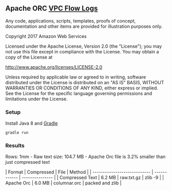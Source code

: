 
## Apache ORC [VPC Flow Logs](http://docs.aws.amazon.com/AmazonVPC/latest/UserGuide/flow-logs.html)

Any code, applications, scripts, templates, proofs of concept,
documentation and other items are provided for illustration purposes only.

Copyright 2017 Amazon Web Services

Licensed under the Apache License, Version 2.0 (the "License");
you may not use this file except in compliance with the License.
You may obtain a copy of the License at

  http://www.apache.org/licenses/LICENSE-2.0

Unless required by applicable law or agreed to in writing, software
distributed under the License is distributed on an "AS IS" BASIS,
WITHOUT WARRANTIES OR CONDITIONS OF ANY KIND, either express or implied.
See the License for the specific language governing permissions and
limitations under the License.


### Setup

Install Java 8 and [Gradle](https://docs.gradle.org/current/userguide/installation.html)

```
gradle run
```


### Results

Rows: 1mm - Raw text size: 104.7 MB - Apache Orc file is 3.2% smaller than just compressed text


| Format          | Compressed |  File        | Method          |
| ---------------------------- | ------------ | --------------- |
| Compressed Text | 6.2 MB     | raw.txt.gz   | zlib -9         |
| Apache Orc      | 6.0 MB     | columnar.orc | packed and zlib |


